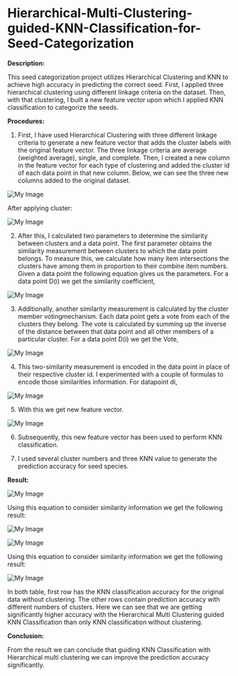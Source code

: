 # Hierarchical-Multi-Clustering-guided-KNN-Classification-for-Seed-Categorization

**Description:**

This seed categorization project utilizes Hierarchical Clustering and KNN to achieve high accuracy in predicting the correct seed. First, I applied three hierarchical clustering using different linkage criteria on the dataset. Then, with that clustering, I built a new feature vector upon which I applied KNN classification to categorize the seeds.

**Procedures:**

1. First, I have used Hierarchical Clustering with three different linkage criteria to generate a new feature vector that adds the cluster labels with the original feature vector. The three linkage criteria are average (weighted average), single, and complete. Then, I created a new column in the feature vector for each type of clustering and added the cluster id of each data point in that new column. Below, we can see the three new columns added to the original dataset.

![My Image](images/my-image1.png)

After applying cluster:

![My Image](images/my-image2.png)

2. After this, I calculated two parameters to determine the similarity between clusters and a data point. The first parameter obtains the similarity measurement between clusters to which the data point belongs. To measure this, we calculate how many item intersections the clusters have among them in proportion to their combine item numbers. Given a data point the following equation gives us the parameters. For a data point D(i) we get the similarity coefficient,

![My Image](images/my-image3.png)

3. Additionally, another similarity measurement is calculated by the cluster member votingmechanism. Each data point gets a vote from each of the clusters they belong. The vote is calculated by summing up the inverse of the distance between that data point and all other members of a particular cluster. For a data point D(i) we get the Vote,

![My Image](images/my-image4.png)

4. This two-similarity measurement is encoded in the data point in place of their respective cluster id. I experimented with a couple of formulas to encode those similarities information. For datapoint di,

![My Image](images/my-image5.png)

5. With this we get new feature vector.

![My Image](images/my-image6.png)

6. Subsequently, this new feature vector has been used to perform KNN classification.

7. I used several cluster numbers and three KNN value to generate the prediction accuracy for seed species.

**Result:**

![My Image](images/my-image7.png)

Using this equation to consider similarity information we get the following result:

![My Image](images/my-image8.png)



![My Image](images/my-image9.png)

Using this equation to consider similarity information we get the following result:

![My Image](images/my-image10.png)

In both table, first row has the KNN classification accuracy for the original data without clustering. The other rows contain prediction accuracy with different numbers of clusters. Here we can see that we are getting significantly higher accuracy with the Hierarchical Multi Clustering guided KNN Classification than only KNN classification without clustering.

**Conclusion:**

From the result we can conclude that guiding KNN Classification with Hierarchical multi clustering we can improve the prediction accuracy significantly.
